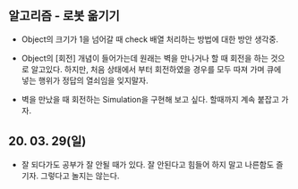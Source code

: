 ## 알고리즘 - 로봇 옮기기

 - Object의 크기가 1을 넘어갈 때 check 배열 처리하는 방법에 대한 방안 생각중.
 - Object의 [회전] 개념이 들어가는데 원래는 벽을 만나거나 할 때 회전을 하는 것으로 알고있다.
   하지만, 처음 상태에서 부터 회전하였을 경우를 모두 따져 가며 큐에 넣는 행위가 정답의 열쇠임을 잊지말자.

 - 벽을 만났을 때 회전하는 Simulation을 구현해 보고 싶다. 할때까지 계속 붙잡고 가자.


 ## 20. 03. 29(일)
  - 잘 되다가도 공부가 잘 안될 때가 있다. 잘 안된다고 힘들어 하지 말고 나른함도 즐기자. 그렇다고 놀지는 않는다.
  